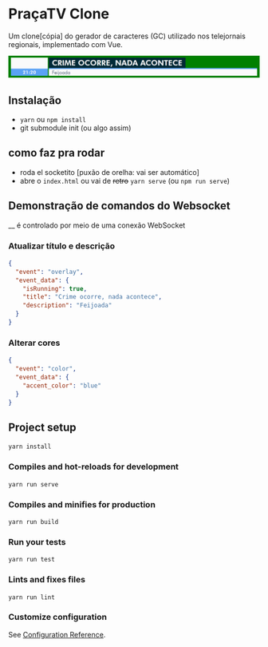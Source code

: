 # PraçaTV Clone

Um clone[cópia] do gerador de caracteres (GC) utilizado nos telejornais regionais, implementado com Vue.

![o clone em si](doc.png)

## Instalação

- `yarn` ou `npm install`
- git submodule init (ou algo assim)

## como faz pra rodar
- roda el socketito [puxão de orelha: vai ser automático]
- abre o `index.html` ou vai de ~~retro~~ `yarn serve` (ou `npm run serve`)


## Demonstração de comandos do Websocket
__ é controlado por meio de uma conexão WebSocket

### Atualizar título e descrição

```json
{
  "event": "overlay",
  "event_data": {
    "isRunning": true,
    "title": "Crime ocorre, nada acontece",
    "description": "Feijoada"
  }
}
``` 

### Alterar cores

```json
{
  "event": "color",
  "event_data": {
    "accent_color": "blue"
  }
}
```


## Project setup
```
yarn install
```

### Compiles and hot-reloads for development
```
yarn run serve
```

### Compiles and minifies for production
```
yarn run build
```

### Run your tests
```
yarn run test
```

### Lints and fixes files
```
yarn run lint
```

### Customize configuration
See [Configuration Reference](https://cli.vuejs.org/config/).
